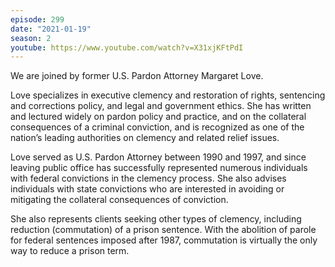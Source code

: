 ```yaml
---
episode: 299
date: "2021-01-19"
season: 2
youtube: https://www.youtube.com/watch?v=X31xjKFtPdI
---
```

We are joined by former U.S. Pardon Attorney Margaret Love.

Love specializes in executive clemency and restoration of rights, sentencing and corrections policy, and legal and government ethics. She has written and lectured widely on pardon policy and practice, and on the collateral consequences of a criminal conviction, and is recognized as one of the nation’s leading authorities on clemency and related relief issues.

Love served as U.S. Pardon Attorney between 1990 and 1997, and since leaving public office has successfully represented numerous individuals with federal convictions in the clemency process. She also advises individuals with state convictions who are interested in avoiding or mitigating the collateral consequences of conviction.

She also represents clients seeking other types of clemency, including reduction (commutation) of a prison sentence. With the abolition of parole for federal sentences imposed after 1987, commutation is virtually the only way to reduce a prison term.
